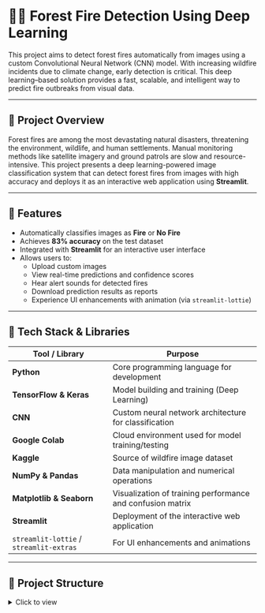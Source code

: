 # 🌲🔥 Forest Fire Detection Using Deep Learning

This project aims to detect forest fires automatically from images using a custom Convolutional Neural Network (CNN) model. With increasing wildfire incidents due to climate change, early detection is critical. This deep learning–based solution provides a fast, scalable, and intelligent way to predict fire outbreaks from visual data.

---

## 📌 Project Overview

Forest fires are among the most devastating natural disasters, threatening the environment, wildlife, and human settlements. Manual monitoring methods like satellite imagery and ground patrols are slow and resource-intensive. This project presents a deep learning-powered image classification system that can detect forest fires from images with high accuracy and deploys it as an interactive web application using **Streamlit**.

---

## 🚀 Features

- Automatically classifies images as **Fire** or **No Fire**
- Achieves **83% accuracy** on the test dataset
- Integrated with **Streamlit** for an interactive user interface
- Allows users to:
  - Upload custom images
  - View real-time predictions and confidence scores
  - Hear alert sounds for detected fires
  - Download prediction results as reports
  - Experience UI enhancements with animation (via `streamlit-lottie`)

---

## 🧠 Tech Stack & Libraries

| Tool / Library         | Purpose                                             |
|------------------------|-----------------------------------------------------|
| **Python**             | Core programming language for development           |
| **TensorFlow & Keras** | Model building and training (Deep Learning)         |
| **CNN**                | Custom neural network architecture for classification |
| **Google Colab**       | Cloud environment used for model training/testing   |
| **Kaggle**             | Source of wildfire image dataset                    |
| **NumPy & Pandas**     | Data manipulation and numerical operations          |
| **Matplotlib & Seaborn** | Visualization of training performance and confusion matrix |
| **Streamlit**          | Deployment of the interactive web application       |
| `streamlit-lottie` / `streamlit-extras` | For UI enhancements and animations |

---

## 📁 Project Structure


<details>
<summary>Click to view</summary>

```bash
forest-fire-detection/
├── dataset/                  # Folder containing fire and no-fire image datasets
├── model/                    # Trained model file (e.g., model.h5)
├── app.py                    # Streamlit app script
├── training.ipynb            # Jupyter notebook for model training
├── utils.py                  # Utility functions (preprocessing, prediction, etc.)
├── requirements.txt          # Python dependencies
└── README.md                 # Project documentation

```

---

## 🛠️ How to Run

1. **Clone the repository:**
   ```bash
   git clone https://github.com/your-username/forest-fire-detection.git
   cd forest-fire-detection

📊 Model Performance
Training Accuracy: ~90%

Validation Accuracy: ~84%

Test Accuracy: 83%

Confusion matrix and performance plots are available in the notebook.

📷 Sample Predictions

| Image                     | Prediction | Confidence |
| ------------------------- | ---------- | ---------- |
| ![](examples/fire.jpg)    | Fire       | 94.6%      |
| ![](examples/no_fire.jpg) | No Fire    | 91.2%      |

🤝 Acknowledgments
Kaggle for providing the dataset

Google Colab for training support
